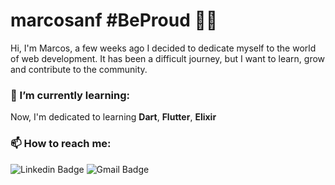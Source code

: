 # marcosanf #BeProud :rainbow_flag:
Hi, I'm Marcos, a few weeks ago I decided to dedicate myself to the world of web development. It has been a difficult journey, but I want to learn, grow and contribute to the community.

### 🌱 I’m currently learning:
Now, I'm dedicated to learning **Dart**, **Flutter**, **Elixir** 

### 📫 How to reach me:
![Linkedin Badge](https://img.shields.io/badge/-MarcosFernandes-blue?style=flat-square&logo=Linkedin&logoColor=white&link=https://www.linkedin.com/in/marcos--fernandes/) ![Gmail Badge](https://img.shields.io/badge/-marcosanf.c@gmail.com-c14438?style=flat-square&logo=Gmail&logoColor=white&link=mailto:marcosanf.c@gmail.com)
